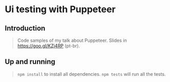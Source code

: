 # Ui testing with Puppeteer

## Introduction

> Code samples of my talk about Puppeteer. Slides in https://goo.gl/KZj4RP (pt-br).

## Up and running

> `npm install` to install all dependencies. `npm tests` will run all the tests.